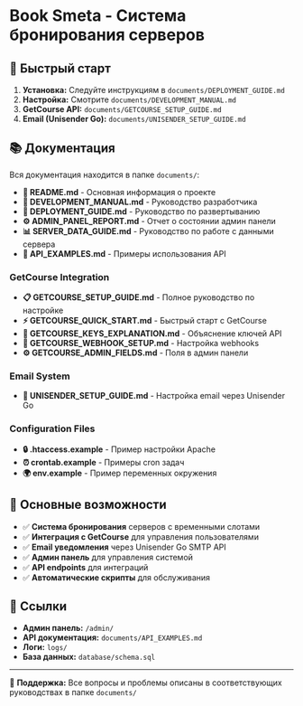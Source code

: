 # Book Smeta - Система бронирования серверов

## 🚀 Быстрый старт

1. **Установка:** Следуйте инструкциям в `documents/DEPLOYMENT_GUIDE.md`
2. **Настройка:** Смотрите `documents/DEVELOPMENT_MANUAL.md`
3. **GetCourse API:** `documents/GETCOURSE_SETUP_GUIDE.md`
4. **Email (Unisender Go):** `documents/UNISENDER_SETUP_GUIDE.md`

## 📚 Документация

Вся документация находится в папке `documents/`:

- **📖 README.md** - Основная информация о проекте
- **🔧 DEVELOPMENT_MANUAL.md** - Руководство разработчика
- **🚀 DEPLOYMENT_GUIDE.md** - Руководство по развертыванию
- **⚙️ ADMIN_PANEL_REPORT.md** - Отчет о состоянии админ панели
- **📊 SERVER_DATA_GUIDE.md** - Руководство по работе с данными сервера
- **🔌 API_EXAMPLES.md** - Примеры использования API

### GetCourse Integration
- **📋 GETCOURSE_SETUP_GUIDE.md** - Полное руководство по настройке
- **⚡ GETCOURSE_QUICK_START.md** - Быстрый старт с GetCourse
- **🔑 GETCOURSE_KEYS_EXPLANATION.md** - Объяснение ключей API
- **🔗 GETCOURSE_WEBHOOK_SETUP.md** - Настройка webhooks
- **⚙️ GETCOURSE_ADMIN_FIELDS.md** - Поля в админ панели

### Email System
- **📧 UNISENDER_SETUP_GUIDE.md** - Настройка email через Unisender Go

### Configuration Files
- **🔒 .htaccess.example** - Пример настройки Apache
- **⏰ crontab.example** - Примеры cron задач
- **🌍 env.example** - Пример переменных окружения

## 🎯 Основные возможности

- ✅ **Система бронирования** серверов с временными слотами
- ✅ **Интеграция с GetCourse** для управления пользователями
- ✅ **Email уведомления** через Unisender Go SMTP API
- ✅ **Админ панель** для управления системой
- ✅ **API endpoints** для интеграций
- ✅ **Автоматические скрипты** для обслуживания

## 🔗 Ссылки

- **Админ панель:** `/admin/`
- **API документация:** `documents/API_EXAMPLES.md`
- **Логи:** `logs/`
- **База данных:** `database/schema.sql`

---

📧 **Поддержка:** Все вопросы и проблемы описаны в соответствующих руководствах в папке `documents/`
